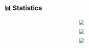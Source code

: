 ## 📊 Statistics
<div align="center">

![](https://github-readme-streak-stats.herokuapp.com/?user=switchful&count_private=true&show_icons=true&theme=radical&hide_border=true&hide_title=true)

![](https://github-readme-stats.vercel.app/api?username=switchful&include_all_commits=true&show_icons=true&hide_border=true&hide_title=true&count_private=true&theme=radical)

![](https://github-readme-stats.vercel.app/api/top-langs/?username=switchful&layout=compact&count_private=true&langs_count=8&hide_border=true&theme=radical)

</div>
